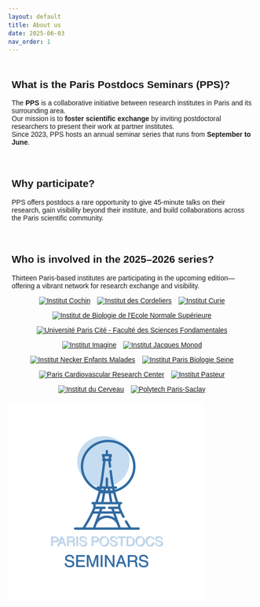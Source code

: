 ```yaml
---
layout: default
title: About us
date: 2025-06-03
nav_order: 1
---
```


<section style="max-width: 1000px; margin: 0.5em auto; padding: 0.5em; font-family: sans-serif;">
    <h2>What is the Paris Postdocs Seminars (PPS)?</h2>
        <p>
        The <strong>PPS</strong> is a collaborative initiative between research institutes in Paris and its surrounding area. <br>Our mission is to <strong>foster scientific exchange</strong> by inviting postdoctoral researchers to present their work at partner institutes.<br> Since 2023, PPS hosts an annual seminar series that runs from <strong>September to June</strong>.
        </p>
</section>

<section style="max-width: 1000px; margin: 0.5em auto; padding: 0.5em; font-family: sans-serif;">
    <h2>Why participate?</h2>
        <p>
        PPS offers postdocs a rare opportunity to give 45-minute talks on their research, gain visibility beyond their institute, and build collaborations across the Paris scientific community.
        </p>
</section>

<section style="max-width: 1000px; margin: 0.5em auto; padding: 0.5em; font-family: sans-serif;">
    <h2>Who is involved in the 2025–2026 series?</h2>
    <p>Thirteen Paris-based institutes are participating in the upcoming edition—offering a vibrant network for research exchange and visibility.</p>
    <div style="display: flex; flex-wrap: wrap; gap: 1em; justify-content: center;">
        <a href="https://institutcochin.fr" target="_blank"><img src="{{ '/assets/cochin_logo.png' | relative_url }}" alt="Institut Cochin" style="height: 80px;"></a>
        <a href="https://www.crcordeliers.fr/" target="_blank"><img src="{{ '/assets/cordeliers_logo.png' | relative_url }}" alt="Institut des Cordeliers" style="height: 80px;"></a>
        <a href="https://www.curie.fr" target="_blank"><img src="{{ '/assets/curie_logo.jpeg' | relative_url }}" alt=" Institut Curie" style="height: 80px;"></a>
        <a href="https://www.ibens.ens.psl.eu" target="_blank"><img src="{{ '/assets/ibens_logo.png' | relative_url }}" alt="Institut de Biologie de l'Ecole Normale Supérieure" style="height: 80px;"></a>
        <a href="https://biomedicale.u-paris.fr/" target="_blank"><img src="{{ '/assets/fds-upc_logo.png' | relative_url }}" alt="Université Paris Cité - Faculté des Sciences Fondamentales" style="height: 80px;"></a>
        <a href="https://www.institutimagine.org" target="_blank"><img src="{{ '/assets/imagine_logo.png' | relative_url }}" alt="Institut Imagine" style="height: 80px;"></a>
        <a href="https://www.ijm.fr" target="_blank"><img src="{{ '/assets/ijm_logo.png' | relative_url }}" alt="Institut Jacques Monod" style="height: 80px;"></a>
        <a href="https://www.institut-necker-enfants-malades.fr/" target="_blank"><img src="{{ '/assets/inem_logo.jpeg' | relative_url }}" alt="Institut Necker Enfants Malades" style="height: 80px;"></a>
        <a href="https://www.ibps.sorbonne-universite.fr/fr" target="_blank"><img src="{{ '/assets/ipbs_logo.png' | relative_url }}" alt="Institut Paris Biologie Seine" style="height: 80px;"></a>
        <a href="https://parcc.inserm.fr/" target="_blank"><img src="{{ '/assets/parcc_logo.png' | relative_url }}" alt="Paris Cardiovascular Research Center" style="height: 80px;"></a>
        <a href="https://www.pasteur.fr" target="_blank"><img src="{{ '/assets/pasteur_logo.png' | relative_url }}" alt="Institut Pasteur" style="height: 80px;"></a>
        <a href="https://icm-institute.org" target="_blank"><img src="{{ '/assets/pbi_logo.jpeg' | relative_url }}" alt="Institut du Cerveau" style="height: 80px;"></a>
        <a href="https://www.polytech.universite-paris-saclay.fr/" target="_blank"><img src="{{ '/assets/polytech_paris_saclay_logo.jpeg' | relative_url }}" alt="Polytech Paris-Saclay" style="height: 80px;"></a>
    </div>
</section>

![Paris Postdocs Seminars Header](/assets/pps_logo.png)
